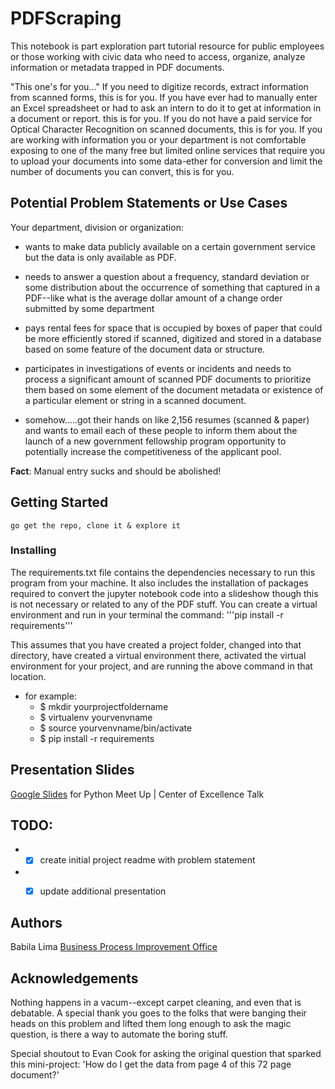 # PDFScraping
This notebook is part exploration part tutorial resource for public employees or those working with civic data who need to access, organize, analyze information or metadata trapped in PDF documents.

"This one's for you..."
If you need to digitize records, extract information from scanned forms, this is for you.  If you have ever had to manually enter an Excel spreadsheet or had to ask an intern to do it to get at information in a document or report. this is for you. If you do not have a paid service for Optical Character Recognition on scanned documents, this is for you.  If you are working with information you or your department is not comfortable exposing to one of the many free but limited online services that require you to upload your documents into some data-ether for conversion and limit the number of documents you can convert, this is for you.

## Potential Problem Statements or Use Cases
Your department, division or organization:

* wants to make data publicly available on a certain government service but the data is only available as PDF.

* needs to answer a question about a frequency, standard deviation or some distribution about the occurrence of something that captured in a PDF--like what is the average dollar amount of a change order submitted by some department

* pays rental fees for space that is occupied by boxes of paper that could be more efficiently stored if scanned, digitized and stored in a database based on some feature of the document data or structure.

* participates in investigations of events or incidents and  needs to process a significant amount of scanned PDF documents to prioritize them based on some element of the document metadata or existence of a particular element or string in a scanned document.

* somehow.....got their hands on like 2,156 resumes (scanned & paper) and wants to email each of these people to inform them about the launch of a new government fellowship program opportunity to potentially increase the competitiveness of the applicant pool.


**Fact**: Manual entry sucks and should be abolished!

## Getting Started
```
go get the repo, clone it & explore it
```

### Installing
The requirements.txt file contains the dependencies necessary to run this program from your machine. It also includes the installation of packages required to convert the jupyter notebook code into a slideshow  though this is not necessary or related to any of the PDF stuff.  You can create a virtual environment and run in your terminal the command:
'''pip install -r requirements'''

This assumes that you have created a project folder, changed into that directory, have created a virtual environment there, activated the virtual environment for your project, and are running the above command in that location.
* for example:
  * $ mkdir yourprojectfoldername
  * $ virtualenv yourvenvname
  * $ source yourvenvname/bin/activate
  * $ pip install -r requirements

## Presentation Slides
[Google Slides](https://docs.google.com/presentation/d/1cFwCPy7sZOJU9m-N1tqqfJ3vQWAU1iKO--nA8EfilNE/edit?usp=sharing) for Python Meet Up | Center of Excellence Talk

## TODO:
* - [x] create initial project readme with problem statement
* - [X] update additional presentation


## Authors
Babila Lima [Business Process Improvement Office](https://generalservices.baltimorecity.gov/business-process-improvement-office)

## Acknowledgements
Nothing happens in a vacum--except carpet cleaning, and even that is debatable. A special thank you goes to the folks that were banging their heads on this problem and lifted them long enough to ask the magic question, is there a way to automate the boring stuff.  

Special shoutout to Evan Cook for asking the original question that sparked this mini-project: 'How do I get the data from page 4 of this 72 page document?'
